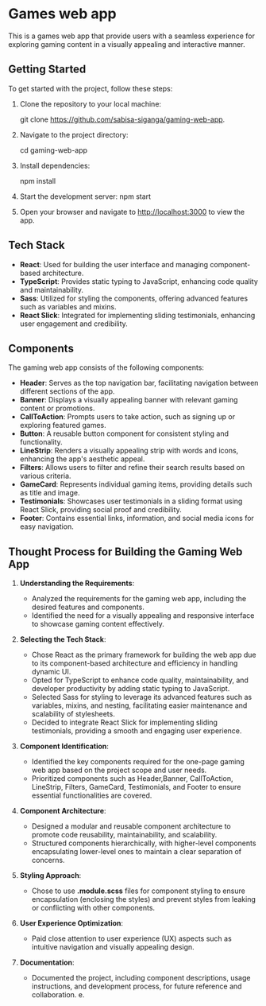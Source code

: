 # Games web app

This is a games web app that provide users with a seamless experience for exploring gaming content in a visually appealing and interactive manner.

## Getting Started

To get started with the project, follow these steps:

1. Clone the repository to your local machine:

   git clone https://github.com/sabisa-siganga/gaming-web-app.

2. Navigate to the project directory:

   cd gaming-web-app

3. Install dependencies:

   npm install

4. Start the development server:
   npm start

5. Open your browser and navigate to [http://localhost:3000](http://localhost:3000) to view the app.

## Tech Stack

- **React**: Used for building the user interface and managing component-based architecture.
- **TypeScript**: Provides static typing to JavaScript, enhancing code quality and maintainability.
- **Sass**: Utilized for styling the components, offering advanced features such as variables and mixins.
- **React Slick**: Integrated for implementing sliding testimonials, enhancing user engagement and credibility.

## Components

The gaming web app consists of the following components:

- **Header**: Serves as the top navigation bar, facilitating navigation between different sections of the app.
- **Banner**: Displays a visually appealing banner with relevant gaming content or promotions.
- **CallToAction**: Prompts users to take action, such as signing up or exploring featured games.
- **Button**: A reusable button component for consistent styling and functionality.
- **LineStrip**: Renders a visually appealing strip with words and icons, enhancing the app's aesthetic appeal.
- **Filters**: Allows users to filter and refine their search results based on various criteria.
- **GameCard**: Represents individual gaming items, providing details such as title and image.
- **Testimonials**: Showcases user testimonials in a sliding format using React Slick, providing social proof and credibility.
- **Footer**: Contains essential links, information, and social media icons for easy navigation.

## Thought Process for Building the Gaming Web App

1. **Understanding the Requirements**:

   - Analyzed the requirements for the gaming web app, including the desired features and components.
   - Identified the need for a visually appealing and responsive interface to showcase gaming content effectively.

2. **Selecting the Tech Stack**:

   - Chose React as the primary framework for building the web app due to its component-based architecture and efficiency in handling dynamic UI.
   - Opted for TypeScript to enhance code quality, maintainability, and developer productivity by adding static typing to JavaScript.
   - Selected Sass for styling to leverage its advanced features such as variables, mixins, and nesting, facilitating easier maintenance and scalability of stylesheets.
   - Decided to integrate React Slick for implementing sliding testimonials, providing a smooth and engaging user experience.

3. **Component Identification**:

   - Identified the key components required for the one-page gaming web app based on the project scope and user needs.
   - Prioritized components such as Header,Banner, CallToAction, LineStrip, Filters, GameCard, Testimonials, and Footer to ensure essential functionalities are covered.

4. **Component Architecture**:

   - Designed a modular and reusable component architecture to promote code reusability, maintainability, and scalability.
   - Structured components hierarchically, with higher-level components encapsulating lower-level ones to maintain a clear separation of concerns.

5. **Styling Approach**:

   - Chose to use **.module.scss** files for component styling to ensure encapsulation (enclosing the styles) and prevent styles from leaking or conflicting with other components.

6. **User Experience Optimization**:

   - Paid close attention to user experience (UX) aspects such as intuitive navigation and visually appealing design.

7. **Documentation**:
   - Documented the project, including component descriptions, usage instructions, and development process, for future reference and collaboration.
     e.
